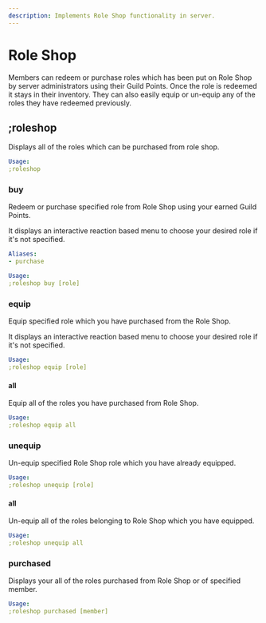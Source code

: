 ```yaml
---
description: Implements Role Shop functionality in server.
---
```


# Role Shop

Members can redeem or purchase roles which has been put on Role Shop by server administrators using their Guild Points. Once the role is redeemed it stays in their inventory. They can also easily equip or un-equip any of the roles they have redeemed previously.

## ;roleshop

Displays all of the roles which can be purchased from role shop.

```yaml
Usage:
;roleshop
```

### buy

Redeem or purchase specified role from Role Shop using your earned Guild Points.  
It displays an interactive reaction based menu to choose your desired role if it's not specified.

```yaml
Aliases:
- purchase

Usage:
;roleshop buy [role]
```

### equip

Equip specified role which you have purchased from the Role Shop.  
It displays an interactive reaction based menu to choose your desired role if it's not specified.

```yaml
Usage:
;roleshop equip [role]
```

#### **all**

Equip all of the roles you have purchased from Role Shop.

```yaml
Usage:
;roleshop equip all
```

### unequip

Un-equip specified Role Shop role which you have already equipped.

```yaml
Usage:
;roleshop unequip [role]
```

#### all

Un-equip all of the roles belonging to Role Shop which you have equipped.

```yaml
Usage:
;roleshop unequip all
```

### purchased

Displays your all of the roles purchased from Role Shop or of specified member.

```yaml
Usage:
;roleshop purchased [member]
```

